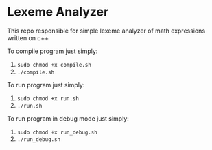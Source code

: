 # Lexeme Analyzer

This repo responsible for simple lexeme analyzer of math expressions written on c++

To compile program just simply:

1. `sudo chmod +x compile.sh`
2. `./compile.sh`

To run program just simply:

1. `sudo chmod +x run.sh`
2. `./run.sh`

To run program in debug mode just simply:

1. `sudo chmod +x run_debug.sh`
2. `./run_debug.sh`
